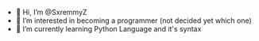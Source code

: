 - 👋 Hi, I’m @SxremmyZ
- 👀 I’m interested in becoming a programmer (not decided yet which one)
- 🌱 I’m currently learning Python Language and it's syntax


<!---
SxremmyZ/SxremmyZ is a ✨ special ✨ repository because its `README.md` (this file) appears on your GitHub profile.
You can click the Preview link to take a look at your changes.
--->
